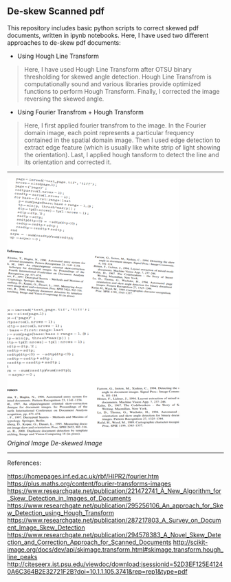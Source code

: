 ## De-skew Scanned pdf ##

This repository includes basic python scripts to correct skewed pdf documents, written in ipynb notebooks.
Here, I have used two different approaches to de-skew pdf documents:

* Using Hough Line Transform
 > Here, I have used Hough Line Transform after OTSU binary thresholding for skewed angle detection.
Hough Line Transfrom is computationally sound and various libraries provide optimized functions to perform Hough Transform.
Finally, I corrected the image reversing the skewed angle.



* Using Fourier Transfrom + Hough Transform
 > Here, I first applied fourier transfrom to the image. In the Fourier domain image, each point represents a particular frequency contained in the spatial domain image.
Then I used edge detection to extract edge feature (which is usually like  white strip of light showing the orientation).
Last, I applied hough tansform to detect the line and its orientation and corrected it.
***

<p>
<img src="https://github.com/Bidur-Khanal/De-skew-scanned-pdf/blob/master/images/25.png" width="400" height="300"> 
<img src="https://github.com/Bidur-Khanal/De-skew-scanned-pdf/blob/master/images/25%20corrected.png" width="400" height="300"> 
</br>
<em>Original Image</em> <em>De-skewed Image</em>
</p>

***
References:

https://homepages.inf.ed.ac.uk/rbf/HIPR2/fourier.htm
https://plus.maths.org/content/fourier-transforms-images
https://www.researchgate.net/publication/221472741_A_New_Algorithm_for_Skew_Detection_in_Images_of_Documents
https://www.researchgate.net/publication/295256106_An_approach_for_Skew_Detection_using_Hough_Transform 
https://www.researchgate.net/publication/287217803_A_Survey_on_Document_Image_Skew_Detection 
https://www.researchgate.net/publication/294578383_A_Novel_Skew_Detection_and_Correction_Approach_for_Scanned_Documents 
http://scikit-image.org/docs/dev/api/skimage.transform.html#skimage.transform.hough_line_peaks 
http://citeseerx.ist.psu.edu/viewdoc/download;jsessionid=52D3EF125E41240A6C364B2E32721F2B?doi=10.1.1.105.3741&rep=rep1&type=pdf

